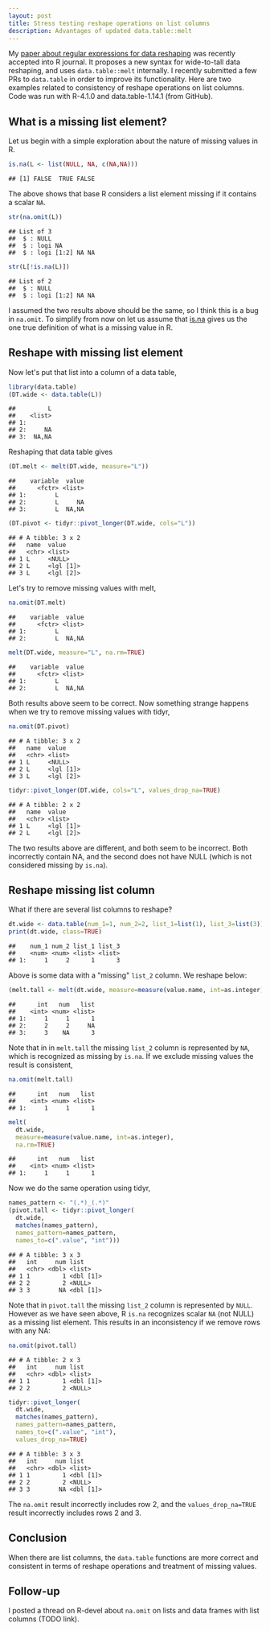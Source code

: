 ```yaml
---
layout: post
title: Stress testing reshape operations on list columns
description: Advantages of updated data.table::melt
---
```


My [paper about regular expressions for data
reshaping](https://github.com/tdhock/nc-article) was recently accepted
into R journal. It proposes a new syntax for wide-to-tall data
reshaping, and uses `data.table::melt` internally. I recently
submitted a few PRs to `data.table` in order to improve its
functionality. Here are two examples related to consistency of reshape
operations on list columns. Code was run with R-4.1.0 and
data.table-1.14.1 (from GitHub).

## What is a missing list element?

Let us begin with a simple exploration about the nature of missing
values in R.


```r
is.na(L <- list(NULL, NA, c(NA,NA)))
```

```
## [1] FALSE  TRUE FALSE
```

The above shows that base R considers a list element missing if it
contains a scalar `NA`. 


```r
str(na.omit(L))
```

```
## List of 3
##  $ : NULL
##  $ : logi NA
##  $ : logi [1:2] NA NA
```

```r
str(L[!is.na(L)])
```

```
## List of 2
##  $ : NULL
##  $ : logi [1:2] NA NA
```

I assumed the two results above should be the same, so I think this is
a bug in `na.omit`. To simplify from now on let us assume that
[is.na](https://github.com/wch/r-source/blob/b560647e74459fa2f40262dcaf1abf171c197efc/src/main/coerce.c#L2247-L2271)
gives us the one true definition of what is a missing value in R. 

## Reshape with missing list element

Now let's put that list into a column of a data table,


```r
library(data.table)
(DT.wide <- data.table(L))
```

```
##         L
##    <list>
## 1:       
## 2:     NA
## 3:  NA,NA
```

Reshaping that data table gives


```r
(DT.melt <- melt(DT.wide, measure="L"))
```

```
##    variable  value
##      <fctr> <list>
## 1:        L       
## 2:        L     NA
## 3:        L  NA,NA
```

```r
(DT.pivot <- tidyr::pivot_longer(DT.wide, cols="L"))
```

```
## # A tibble: 3 x 2
##   name  value    
##   <chr> <list>   
## 1 L     <NULL>   
## 2 L     <lgl [1]>
## 3 L     <lgl [2]>
```

Let's try to remove missing values with melt,


```r
na.omit(DT.melt)
```

```
##    variable  value
##      <fctr> <list>
## 1:        L       
## 2:        L  NA,NA
```

```r
melt(DT.wide, measure="L", na.rm=TRUE)
```

```
##    variable  value
##      <fctr> <list>
## 1:        L       
## 2:        L  NA,NA
```

Both results above seem to be correct. Now something strange happens
when we try to remove missing values with tidyr,


```r
na.omit(DT.pivot)
```

```
## # A tibble: 3 x 2
##   name  value    
##   <chr> <list>   
## 1 L     <NULL>   
## 2 L     <lgl [1]>
## 3 L     <lgl [2]>
```

```r
tidyr::pivot_longer(DT.wide, cols="L", values_drop_na=TRUE)
```

```
## # A tibble: 2 x 2
##   name  value    
##   <chr> <list>   
## 1 L     <lgl [1]>
## 2 L     <lgl [2]>
```

The two results above are different, and both seem to be
incorrect. Both incorrectly contain NA, and the second does not have
NULL (which is not considered missing by `is.na`).

## Reshape missing list column

What if there are several list columns to reshape?


```r
dt.wide <- data.table(num_1=1, num_2=2, list_1=list(1), list_3=list(3))
print(dt.wide, class=TRUE)
```

```
##    num_1 num_2 list_1 list_3
##    <num> <num> <list> <list>
## 1:     1     2      1      3
```

Above is some data with a "missing" `list_2` column. We reshape below:


```r
(melt.tall <- melt(dt.wide, measure=measure(value.name, int=as.integer)))
```

```
##      int   num   list
##    <int> <num> <list>
## 1:     1     1      1
## 2:     2     2     NA
## 3:     3    NA      3
```

Note that in in `melt.tall` the missing `list_2` column is represented
by `NA`, which is recognized as missing by `is.na`. If we exclude
missing values the result is consistent,


```r
na.omit(melt.tall)
```

```
##      int   num   list
##    <int> <num> <list>
## 1:     1     1      1
```

```r
melt(
  dt.wide,
  measure=measure(value.name, int=as.integer),
  na.rm=TRUE)
```

```
##      int   num   list
##    <int> <num> <list>
## 1:     1     1      1
```

Now we do the same operation using tidyr,


```r
names_pattern <- "(.*)_(.*)"
(pivot.tall <- tidyr::pivot_longer(
  dt.wide,
  matches(names_pattern),
  names_pattern=names_pattern,
  names_to=c(".value", "int")))
```

```
## # A tibble: 3 x 3
##   int     num list     
##   <chr> <dbl> <list>   
## 1 1         1 <dbl [1]>
## 2 2         2 <NULL>   
## 3 3        NA <dbl [1]>
```

Note that in `pivot.tall` the missing `list_2` column is represented
by `NULL`.  However as we have seen above, R `is.na` recognizes scalar
`NA` (not NULL) as a missing list element. This results in an
inconsistency if we remove rows with any NA:


```r
na.omit(pivot.tall)
```

```
## # A tibble: 2 x 3
##   int     num list     
##   <chr> <dbl> <list>   
## 1 1         1 <dbl [1]>
## 2 2         2 <NULL>
```

```r
tidyr::pivot_longer(
  dt.wide,
  matches(names_pattern),
  names_pattern=names_pattern,
  names_to=c(".value", "int"),
  values_drop_na=TRUE)
```

```
## # A tibble: 3 x 3
##   int     num list     
##   <chr> <dbl> <list>   
## 1 1         1 <dbl [1]>
## 2 2         2 <NULL>   
## 3 3        NA <dbl [1]>
```

The `na.omit` result incorrectly includes row 2, and the
`values_drop_na=TRUE` result incorrectly includes rows 2 and 3.

## Conclusion

When there are list columns, the `data.table` functions are more
correct and consistent in terms of reshape operations and treatment of
missing values.

## Follow-up

I posted a thread on R-devel about `na.omit` on lists and data frames
with list columns (TODO link).
